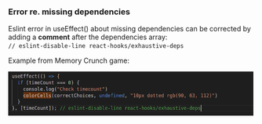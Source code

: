 ### Error re. missing dependencies

Eslint error in useEffect() about missing dependencies can be corrected by adding a **comment** after the dependencies array:  
`// eslint-disable-line react-hooks/exhaustive-deps`

Example from Memory Crunch game:  

<img src="eslintError.png" width="500" />

